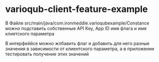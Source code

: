 # varioqub-client-feature-example

В Файле src/main/java/com.ironmeddie.varioqubexample/Constance можно подставить собственные API Key, App ID имя флага и имя клиетского параметра

В интерфеййсе можно жлбавить флаг и добавить для него разные значения в зависимости от клиентского параметра, а в приложении тестировать получение этих значений